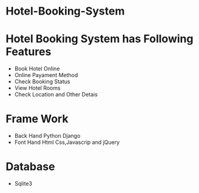 # Hotel-Booking-System
# Hotel Booking System has Following Features

 - Book Hotel Online
 - Online Payament Method
 - Check Booking Status
 - View Hotel Rooms 
 - Check Location and Other Detais
 
 # Frame Work 
 - Back Hand Python Django
 - Font Hand Html Css,Javascrip and jQuery
 
 # Database
 - Sqlite3

